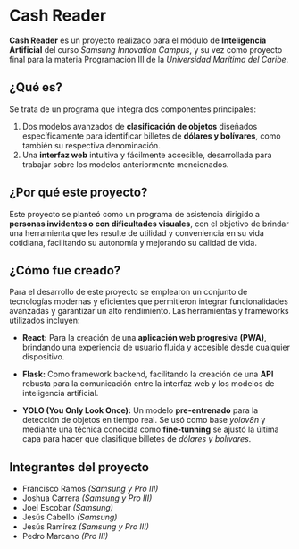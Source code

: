 # Cash Reader

**Cash Reader** es un proyecto realizado para el módulo de **Inteligencia Artificial** del curso *Samsung Innovation Campus*, y su vez como proyecto final para la materia Programación III de la *Universidad Marítima del Caribe*.

## ¿Qué es?

Se trata de un programa que integra dos componentes principales:

1. Dos modelos avanzados de **clasificación de objetos** diseñados específicamente para identificar billetes de **dólares y bolívares**, como también su respectiva denominación.
2. Una **interfaz web** intuitiva y fácilmente accesible, desarrollada para trabajar sobre los modelos anteriormente mencionados.

## ¿Por qué este proyecto?
Este proyecto se planteó como un programa de asistencia dirigido a **personas invidentes o con dificultades visuales**, con el objetivo de brindar una herramienta que les resulte de utilidad y conveniencia en su vida cotidiana, facilitando su autonomía y mejorando su calidad de vida.

## ¿Cómo fue creado?
Para el desarrollo de este proyecto se emplearon un conjunto de tecnologías modernas y eficientes que permitieron integrar funcionalidades avanzadas y garantizar un alto rendimiento. Las herramientas y frameworks utilizados incluyen:

- **React:** Para la creación de una **aplicación web progresiva (PWA)**, brindando una experiencia de usuario fluida y accesible desde cualquier dispositivo.

- **Flask:** Como framework backend, facilitando la creación de una **API** robusta para la comunicación entre la interfaz web y los modelos de inteligencia artificial.

- **YOLO (You Only Look Once):**  Un modelo **pre-entrenado** para la detección de objetos en tiempo real. Se usó como base *yolov8n* y mediante una técnica conocida como **fine-tunning** se ajustó la última capa para hacer que clasifique billetes de *dólares y bolívares*.

## Integrantes del proyecto
- Francisco Ramos *(Samsung y Pro III)*
- Joshua Carrera *(Samsung y Pro III)*
- Joel Escobar  *(Samsung)*
- Jesús Cabello *(Samsung)*
- Jesús Ramírez *(Samsung y Pro III)*
- Pedro Marcano *(Pro III)*